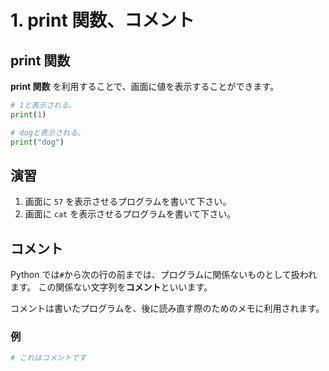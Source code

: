 # 1. print 関数、コメント

## print 関数

**print 関数** を利用することで、画面に値を表示することができます。

```py
# 1と表示される。
print(1)

# dogと表示される。
print("dog")
```

## 演習

1. 画面に `57` を表示させるプログラムを書いて下さい。
2. 画面に `cat` を表示させるプログラムを書いて下さい。

## コメント

Python では`#`から次の行の前までは、プログラムに関係ないものとして扱われます。
この関係ない文字列を**コメント**といいます。

コメントは書いたプログラムを、後に読み直す際のためのメモに利用されます。

### 例

```py
# これはコメントです
```
